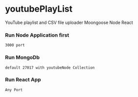 # youtubePlayList
YouTube playlist and CSV file uploader Moongoose Node React 

### Run Node Application first ###
`3000 port`

### Run MongoDb  ###
`default 27017 with youtubeNode Collection`

### Run React App ###
`Any Port`

